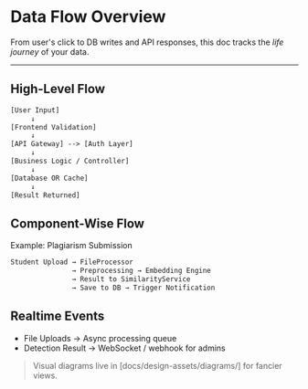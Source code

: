 <!--
START OF: data-flow.md
Purpose: Show how data moves across the system — from input to final output.
Update Frequency: On major architecture or I/O changes.
Location: docs/dev-notes/data-flow.md
-->

# Data Flow Overview

From user's click to DB writes and API responses, this doc tracks the *life journey* of your data.

---

## High-Level Flow

```txt
[User Input]
     ↓
[Frontend Validation]
     ↓
[API Gateway] --> [Auth Layer]
     ↓
[Business Logic / Controller]
     ↓
[Database OR Cache]
     ↓
[Result Returned]
```

## Component-Wise Flow

Example: Plagiarism Submission

```txt
Student Upload → FileProcessor
               → Preprocessing → Embedding Engine
               → Result to SimilarityService
               → Save to DB → Trigger Notification
```


## Realtime Events

- File Uploads → Async processing queue
- Detection Result → WebSocket / webhook for admins

> Visual diagrams live in [docs/design-assets/diagrams/] for fancier views.

<!-- END OF: data-flow.md -->
